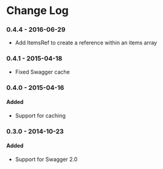 # Change Log

### 0.4.4 - 2016-06-29

- Add ItemsRef to create a reference within an items array

### 0.4.1 - 2015-04-18

- Fixed Swagger cache

### 0.4.0 - 2015-04-16

#### Added

- Support for caching

### 0.3.0 - 2014-10-23

#### Added

- Support for Swagger 2.0
